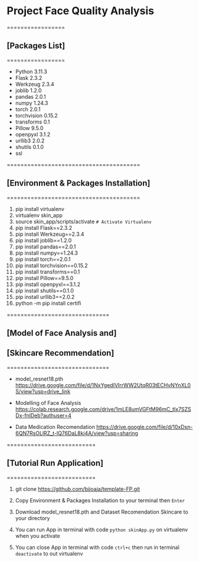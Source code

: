 # Project Face Quality Analysis

=================
## [Packages List]
=================
- Python      3.11.3
- Flask       2.3.2
- Werkzeug    2.3.4
- joblib      1.2.0
- pandas      2.0.1
- numpy       1.24.3
- torch       2.0.1
- torchvision 0.15.2
- transforms  0.1
- Pillow      9.5.0
- openpyxl    3.1.2
- urllib3     2.0.2
- shutils     0.1.0
- ssl

=======================================
## [Environment & Packages Installation]
=======================================

1. pip install virtualenv
2. virtualenv skin_app
3. source skin_app/scripts/activate `# Activate Virtualenv`
4. pip install Flask==2.3.2
5. pip install Werkzeug==2.3.4
6. pip install joblib==1.2.0
7. pip install pandas==2.0.1
8. pip install numpy==1.24.3
9. pip install torch==2.0.1
10. pip install torchvision==0.15.2
11. pip install transforms==0.1
12. pip install Pillow==9.5.0
13. pip install openpyxl==3.1.2
14. pip install shutils==0.1.0
15. pip install urllib3==2.0.2
16. python -m pip install certifi

==============================
## [Model of Face Analysis and]
## [Skincare Recommendation]
==============================

* model_resnet18.pth
https://drive.google.com/file/d/1NxYgedIVIrrWW2UtqR03tECHyNYnXL0S/view?usp=drive_link

* Modelling of Face Analysis
https://colab.research.google.com/drive/1mLE8umVGFtM96mC_tIx7SZSDx-fnlDeb?authuser=4

* Data Medication Recomendation
https://drive.google.com/file/d/10xDsn-6QN7RsOLlRZ_t-lQ76DaL8ki4A/view?usp=sharing


==========================
## [Tutorial Run Application]
==========================

 1. git clone https://github.com/bijoaja/template-FP.git

 2. Copy Environment & Packages Installation to your terminal then `Enter`

 3. Download model_resnet18.pth and Dataset Recomendation Skincare to your directory

 4. You can run App in terminal with code `python skinApp.py` on virtualenv when you activate

 5. You can close App in terminal with code `ctrl+c` then run in terminal `deactivate` to out virtualenv



